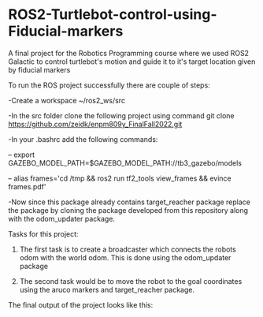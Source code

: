 # ROS2-Turtlebot-control-using-Fiducial-markers
A final project for the Robotics Programming course where we used ROS2 Galactic to control turtlebot's motion and guide it to it's target location given by fiducial markers

To run the ROS project successfully there are couple of steps:

-Create a workspace ~/ros2_ws/src

-In the src folder clone the following project using command git clone https://github.com/zeidk/enpm809y_FinalFall2022.git

-In your .bashrc add the following commands:

  – export GAZEBO_MODEL_PATH=$GAZEBO_MODEL_PATH:<path>/<to>/tb3_gazebo/models
  
  – alias frames='cd /tmp && ros2 run tf2_tools view_frames && evince frames.pdf'

-Now since this package already contains target_reacher package replace the package by cloning the package developed from this repository along with the odom_updater package.

Tasks for this project:

1. The first task is to create a broadcaster which connects the robots odom with the world odom. This is done using the odom_updater package

2. The second task would be to move the robot to the goal coordinates using the aruco markers and target_reacher package.

The final output of the project looks like this:

